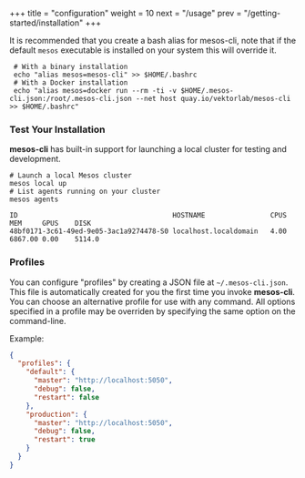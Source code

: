 +++
title = "configuration"
weight = 10
next = "/usage"
prev = "/getting-started/installation"
+++

It is recommended that you create a bash alias for mesos-cli, note that if the default `mesos` executable is installed on your system this will override it.

     # With a binary installation
     echo "alias mesos=mesos-cli" >> $HOME/.bashrc
     # With a Docker installation
     echo "alias mesos=docker run --rm -ti -v $HOME/.mesos-cli.json:/root/.mesos-cli.json --net host quay.io/vektorlab/mesos-cli >> $HOME/.bashrc"


### Test Your Installation

**mesos-cli** has built-in support for launching a local cluster for testing and development.

    # Launch a local Mesos cluster
    mesos local up
    # List agents running on your cluster
    mesos agents

    ID                                     	HOSTNAME             	CPUS	MEM    	GPUS	DISK   
    48bf0171-3c61-49ed-9e05-3ac1a9274478-S0	localhost.localdomain	4.00	6867.00	0.00	5114.0


### Profiles
You can configure "profiles" by creating a JSON file at `~/.mesos-cli.json`. This file is automatically created for you the first time you invoke **mesos-cli**. You can choose an alternative profile for use with any command. All options specified in a profile may be overriden by specifying the same option on the command-line.

Example:

```json
{
  "profiles": {
    "default": {
      "master": "http://localhost:5050",
      "debug": false,
      "restart": false
    },
    "production": {
      "master": "http://localhost:5050",
      "debug": false,
      "restart": true
    }
  }
}
```

